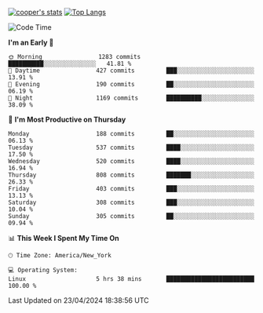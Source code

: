 [![cooper's stats](https://github-readme-stats-l2ak-km2n59e3j-coopjzs-projects.vercel.app/api?username=coopjz&count_private=true)](https://github.com/coopjz/github-readme-stats)
[![Top Langs](https://github-readme-stats-l2ak-km2n59e3j-coopjzs-projects.vercel.app/api/top-langs/?username=coopjz&count_private=true&langs_count=8&layout=compact&&hide=C)](https://github.com/coopjz/github-readme-stats)
<!--START_SECTION:waka-->
![Code Time](http://img.shields.io/badge/Code%20Time-29%20hrs%2016%20mins-blue)

**I'm an Early 🐤** 

```text
🌞 Morning                1283 commits        ██████████░░░░░░░░░░░░░░░   41.81 % 
🌆 Daytime                427 commits         ███░░░░░░░░░░░░░░░░░░░░░░   13.91 % 
🌃 Evening                190 commits         ██░░░░░░░░░░░░░░░░░░░░░░░   06.19 % 
🌙 Night                  1169 commits        ██████████░░░░░░░░░░░░░░░   38.09 % 
```
📅 **I'm Most Productive on Thursday** 

```text
Monday                   188 commits         ██░░░░░░░░░░░░░░░░░░░░░░░   06.13 % 
Tuesday                  537 commits         ████░░░░░░░░░░░░░░░░░░░░░   17.50 % 
Wednesday                520 commits         ████░░░░░░░░░░░░░░░░░░░░░   16.94 % 
Thursday                 808 commits         ███████░░░░░░░░░░░░░░░░░░   26.33 % 
Friday                   403 commits         ███░░░░░░░░░░░░░░░░░░░░░░   13.13 % 
Saturday                 308 commits         ███░░░░░░░░░░░░░░░░░░░░░░   10.04 % 
Sunday                   305 commits         ██░░░░░░░░░░░░░░░░░░░░░░░   09.94 % 
```


📊 **This Week I Spent My Time On** 

```text
🕑︎ Time Zone: America/New_York

💻 Operating System: 
Linux                    5 hrs 38 mins       █████████████████████████   100.00 % 
```


 Last Updated on 23/04/2024 18:38:56 UTC
<!--END_SECTION:waka-->
